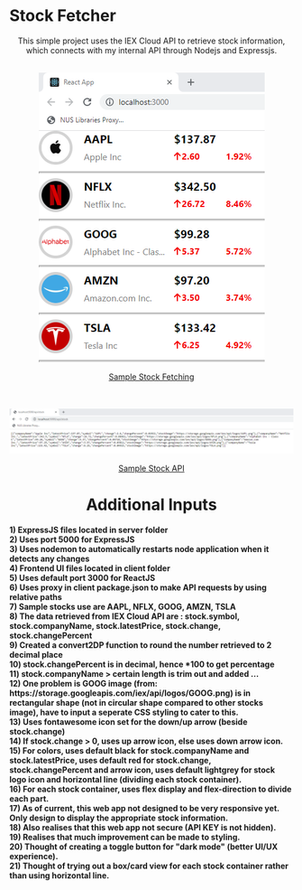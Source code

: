 # Stock Fetcher
<p align="center">
This simple project uses the IEX Cloud API to retrieve stock information, which connects with my internal API through Nodejs and Expressjs.
</p>

<!-- PROJECT LOGO -->
<br />
<div align="center">
  <a href="https://github.com/bransometan/Stock-Fetcher">
    <img src="/images/stock_display.png" alt="Logo">
    <p align="center">
    Sample Stock Fetching 
    </p>
    <br />
    <br />
    <img src="/images/api_display.png" alt="Logo">
    <p align="center">
    Sample Stock API
    </p>
  </a>

<h1 align="center"> <strong>Additional Inputs<strong/> </h1>

  <p align="left">
    1) ExpressJS files located in server folder
    <br /> 
    2) Uses port 5000 for ExpressJS
    <br /> 
    3) Uses nodemon to automatically restarts node application when it detects any changes
    <br />
    4) Frontend UI files located in client folder
    <br /> 
    5) Uses default port 3000 for ReactJS
    <br /> 
    6) Uses proxy in client package.json to make API requests by using relative paths
    <br /> 
    7) Sample stocks use are AAPL, NFLX, GOOG, AMZN, TSLA
    <br /> 
    8) The data retrieved from IEX Cloud API are : stock.symbol, stock.companyName, stock.latestPrice, stock.change, stock.changePercent
    <br /> 
    9) Created a convert2DP function to round the number retrieved to 2 decimal place
    <br /> 
    10) stock.changePercent is in decimal, hence *100 to get percentage
    <br /> 
    11) stock.companyName > certain length is trim out and added ...
    <br /> 
    12) One problem is GOOG image (from: https://storage.googleapis.com/iex/api/logos/GOOG.png) is in rectangular shape (not in circular shape compared to other stocks image), have to input a seperate CSS styling to cater to this.
    <br /> 
    13) Uses fontawesome icon set for the down/up arrow (beside stock.change)
    <br /> 
    14) If stock.change > 0, uses up arrow icon, else uses down arrow icon.
    <br /> 
    15) For colors, uses default black for stock.companyName and stock.latestPrice, uses default red for stock.change, stock.changePercent and arrow icon, uses default lightgrey for stock logo icon and horizontal line (dividing each stock container).
    <br /> 
    16) For each stock container, uses flex display and flex-direction to divide each part. 
    <br /> 
    17) As of current, this web app not designed to be very responsive yet. Only design to display the appropriate stock information. 
    <br /> 
    18) Also realises that this web app not secure (API KEY is not hidden).
    <br /> 
    19) Realises that much improvement can be made to styling.
    <br /> 
    20) Thought of creating a toggle button for "dark mode" (better UI/UX experience).
    <br />
    21) Thought of trying out a box/card view for each stock container rather than using horizontal line.
  </p>
</div>
